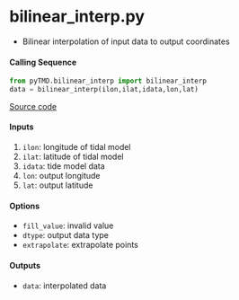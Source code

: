 bilinear_interp.py
==================

 - Bilinear interpolation of input data to output coordinates

#### Calling Sequence
```python
from pyTMD.bilinear_interp import bilinear_interp
data = bilinear_interp(ilon,ilat,idata,lon,lat)
```
[Source code](https://github.com/tsutterley/pyTMD/blob/master/pyTMD/bilinear_interp.py)

#### Inputs
 1. `ilon`: longitude of tidal model
 2. `ilat`: latitude of tidal model
 3. `idata`: tide model data
 4. `lon`: output longitude
 5. `lat`: output latitude

#### Options
 - `fill_value`: invalid value
 - `dtype`: output data type
 - `extrapolate`: extrapolate points

#### Outputs
 - `data`: interpolated data

